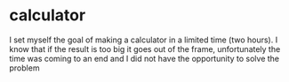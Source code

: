 # calculator
I set myself the goal of making a calculator in a limited time (two hours). I know that if the result is too big it goes out of the frame, unfortunately the time was coming to an end and I did not have the opportunity to solve the problem
